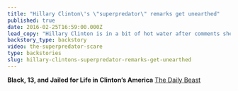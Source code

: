 ```yaml
---
title: "Hillary Clinton\'s \"superpredator\" remarks get unearthed"
published: true
date: 2016-02-25T16:59:00.000Z
lead_copy: "Hillary Clinton is in a bit of hot water after comments she made in 1996 have resurfaced. She described gang members as \"often the kinds of kids that are called ‘super-predators.’ No conscience, no empathy. We can talk about why they ended up that way, but first we have to bring them to heel.” Here\'s the backstory: "
backstory_type: backstory
video: the-superpredator-scare
type: backstories
slug: hillary-clintons-superpredator-remarks-get-unearthed
---
```


**Black, 13, and Jailed for Life in Clinton’s America**
[The Daily Beast](http://www.thedailybeast.com/articles/2016/02/16/black-13-and-jailed-for-life-in-clinton-s-america.html?via=desktop&source=twitter)

